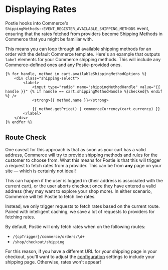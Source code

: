 # Displaying Rates
Postie hooks into Commerce's `ShippingMethods::EVENT_REGISTER_AVAILABLE_SHIPPING_METHODS` event, ensuring that the rates fetched from providers become Shipping Methods in Commerce that you might be familiar with.

This means you can loop through all available shipping methods for an order with the default Commerce template. Here's an example that outputs `label` elements for your Commerce shipping methods. This will include any Commerce-defined ones and any Postie-provided ones.

```twig
{% for handle, method in cart.availableShippingMethodOptions %}
    <div class="shipping-select">
        <label>
            <input type="radio" name="shippingMethodHandle" value="{{ handle }}" {% if handle == cart.shippingMethodHandle %}checked{% endif %} />
            <strong>{{ method.name }}</strong>

            {{ method.getPrice() | commerceCurrency(cart.currency) }}
        </label>
    </div>
{% endfor %}
```

## Route Check
One caveat for this approach is that as soon as your cart has a valid address, Commerce will try to provide shipping methods and rules for the customer to choose from. What this means for Postie is that this will trigger a request to fetch rates from a provider. This can be from **any** page on your site — which is certainly not ideal!

This can happen if the user is logged in (their address is associated with the current cart), or the user aborts checkout once they have entered a valid address (they may want to explore your shop more). In either scenario, Commerce will tell Postie to fetch live rates.

Instead, we only trigger requests to fetch rates based on the current route. Paired with intelligent caching, we save a lot of requests to providers for fetching rates.

By default, Postie will only fetch rates when on the following routes:
- `/{cpTrigger}/commerce/orders/\d+`
- `/shop/checkout/shipping`

For this reason, if you have a different URL for your shipping page in your checkout, you'll want to adjust the [configuration](docs:get-started/configuration) settings to include your shipping page. Otherwise, rates won't appear!
